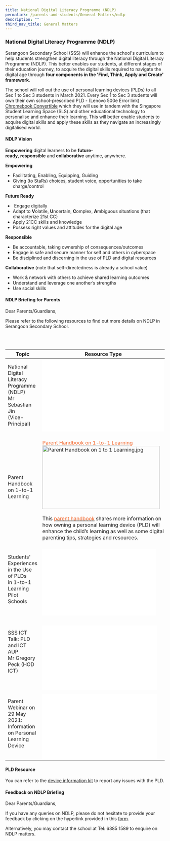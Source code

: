 ```yaml
---
title: National Digital Literacy Programme (NDLP)
permalink: /parents-and-students/General-Matters/ndlp
description: ""
third_nav_title: General Matters
---
```

### National Digital Literacy Programme (NDLP)
Serangoon Secondary School (SSS) will enhance the school's curriculum to help students strengthen digital literacy through the National Digital Literacy Programme (NDLP). This better enables our students, at different stages of their education journey, to acquire the digital skills required to navigate the digital age through **four components in the 'Find, Think, Apply and Create' framework**.

The school will roll out the use of personal learning devices (PLDs) to all Sec 1 to Sec 3 students in March 2021. Every Sec 1 to Sec 3 students will own their own school-prescribed PLD - (Lenovo 500e Error link) [Chromebook Convertible](https://www.youtube.com/watch?v=dRABMYgoQY0) which they will use in tandem with the Singapore Student Learning Space (SLS) and other educational technology to personalise and enhance their learning. This will better enable students to acquire digital skills and apply these skills as they navigate an increasingly digitalised world.

#### NDLP Vision
**Empowering** digital learners to be **future-ready**, **responsible** and **collaborative** anytime, anywhere.

  

**Empowering**

*   Facilitating, Enabling, Equipping, Guiding
*   Giving (to StaRs) choices, student voice, opportunities to take charge/control

**Future Ready**

*    Engage digitally
*   Adapt to **V**olatile, **U**ncertain, **C**omplex, **A**mbiguous situations (that characterize 21st CC)
*   Apply 21CC skills and knowledge
*   Possess right values and attitudes for the digital age

**Responsible**

*   Be accountable, taking ownership of consequences/outcomes
*   Engage in safe and secure manner for self and others in cyberspace
*   Be disciplined and discerning in the use of PLD and digital resources

**Collaborative** (note that self-directedness is already a school value)

*   Work & network with others to achieve shared learning outcomes
*   Understand and leverage one another’s strengths
*   Use social skills

#### NDLP Briefing for Parents 
Dear Parents/Guardians,  
  
Please refer to the following resources to find out more details on NDLP in Serangoon Secondary School.

<br>
<table class="tg">  
<thead>  
  <tr>  
    <th class="tg-82dz">Topic</th>  
    <th class="tg-t0cp">Resource Type</th>  
  </tr>  
</thead>  
<tbody>  
  <tr>  
    <td class="tg-89q2">National Digital Literacy Programme (NDLP)<br>Mr Sebastian Jin<br>(Vice-Principal)</td>  
    <td class="tg-cird"><iframe style="width: 385px; height: 227px;" allowfullscreen="" allow="accelerometer; autoplay; clipboard-write; encrypted-media; gyroscope; picture-in-picture" frameborder="0" src="[https://www.youtube.com/embed/oguX5EWNIno](https://www.youtube.com/embed/oguX5EWNIno)" height="270" width="480"></iframe><br></td>  
  </tr>  
  <tr>  
    <td class="tg-89q2">Parent Handbook on 1-to-1 Learning </td>  
    <td class="tg-hh1x"><br><a href="/files/Parent%20Handbook%20I%20on%201\_1%20Learning.pdf"><span style="text-decoration:none;color:#F26429">Parent Handbook on 1-to-1 Learning</span></a><img height="199" width="371" alt="Parent Handbook on 1 to 1 Learning.jpg" src="[https://serangoonsec.moe.edu.sg/qql/slot/u179/Parents%20&amp;%20Students/NDLP/Parent%20Handbook%20on%201%20to%201%20Learning.jpg](https://serangoonsec.moe.edu.sg/qql/slot/u179/Parents%20&%20Students/NDLP/Parent%20Handbook%20on%201%20to%201%20Learning.jpg)"><br><br>This <a href="/files/Parent%20Handbook%20I%20on%201\_1%20Learning.pdf"><span style="text-decoration:none;color:#F26429">parent handbook</span></a> shares more information on how owning a personal learning device (PLD) will enhance the child’s learning as well as some digital parenting tips, strategies and resources<span style="color:#212121">. </span><span style="color:#222"> </span></td>  
  </tr>  
  <tr>  
    <td class="tg-89q2">Students' Experiences in the Use of PLDs <br>in 1-to-1 Learning Pilot Schools</td>  
    <td class="tg-d687"> <br><iframe width="359" height="210" src="[https://www.youtube.com/embed/atVkNBXMVnY](https://www.youtube.com/embed/atVkNBXMVnY)" title="Digital Literacy – Students’ Voxpop" frameborder="0" allow="accelerometer; autoplay; clipboard-write; encrypted-media; gyroscope; picture-in-picture" allowfullscreen></iframe></td>  
  </tr>  
  <tr>  
    <td class="tg-d687"> </td>  
    <td class="tg-d687"> </td>  
  </tr>  
  <tr>  
    <td class="tg-89q2">SSS ICT Talk: PLD and ICT AUP <br>Mr Gregory Peck (HOD ICT)<br><br></td>  
    <td class="tg-d687"> <br><iframe width="364" height="204" src="[https://www.youtube.com/embed/MOhvczpG0VM](https://www.youtube.com/embed/MOhvczpG0VM)" title="SSS ICT Talk" frameborder="0" allow="accelerometer; autoplay; clipboard-write; encrypted-media; gyroscope; picture-in-picture" allowfullscreen></iframe></td>  
  </tr>  
  <tr>  
    <td class="tg-d687"> </td>  
    <td class="tg-d687"> </td>  
  </tr>  
  <tr>  
    <td class="tg-89q2">Parent Webinar on 29 May 2021: Information on Personal Learning Device<br><br></td>  
    <td class="tg-d687"><iframe width="364" height="204" src="[https://www.youtube.com/embed/W\_Ni0t4tdDc](https://www.youtube.com/embed/W_Ni0t4tdDc)" title="NDLP Information on Personal Learning Device" frameborder="0" allow="accelerometer; autoplay; clipboard-write; encrypted-media; gyroscope; picture-in-picture" allowfullscreen></iframe></td>  
  </tr>  
</tbody>  
</table>

#### PLD Resource
You can refer to the [device information kit](/files/SSS%20-%20Student%20Device%20Information%20Kit.pdf) to report any issues with the PLD.

#### Feedback on NDLP Briefing 
Dear Parents/Guardians,  
  
If you have any queries on NDLP, please do not hesitate to provide your feedback by clicking on the hyperlink provided in this [form](https://form.gov.sg/#!/6004f8860a4eb30011a65395).

Alternatively, you may contact the school at Tel: 6385 1589 to enquire on NDLP matters.